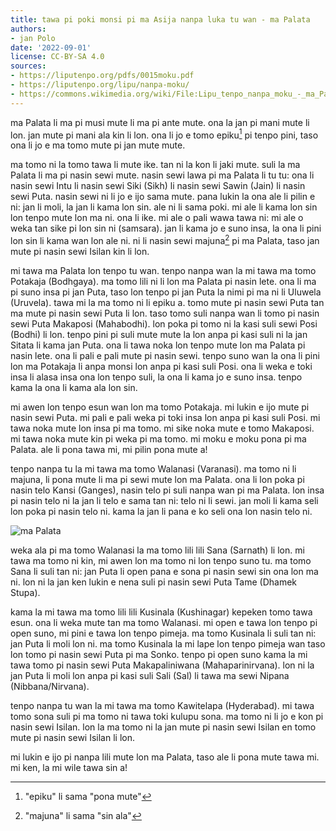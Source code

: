 ```yaml
---
title: tawa pi poki monsi pi ma Asija nanpa luka tu wan - ma Palata
authors:
- jan Polo
date: '2022-09-01'
license: CC-BY-SA 4.0
sources:
- https://liputenpo.org/pdfs/0015moku.pdf
- https://liputenpo.org/lipu/nanpa-moku/
- https://commons.wikimedia.org/wiki/File:Lipu_tenpo_nanpa_moku_-_ma_Palata.png
---
```


ma Palata li ma pi musi mute li ma pi ante mute. ona la jan pi mani mute li lon. jan mute pi mani ala kin li lon. ona li jo e tomo epiku[^1] pi tenpo pini, taso ona li jo e ma tomo mute pi jan mute mute.

[^1]: "epiku" li sama "pona mute"

ma tomo ni la tomo tawa li mute ike. tan ni la kon li jaki mute. suli la ma Palata li ma pi nasin sewi mute. nasin sewi lawa pi ma Palata li tu tu: ona li nasin sewi Intu li nasin sewi Siki (Sikh) li nasin sewi Sawin (Jain) li nasin sewi Puta. nasin sewi ni li jo e ijo sama mute. pana lukin la ona ale li pilin e ni: jan li moli, la jan li kama lon sin. ale ni li sama poki. mi ale li kama lon sin lon tenpo mute lon ma ni. ona li ike. mi ale o pali wawa tawa ni: mi ale o weka tan sike pi lon sin ni (samsara). jan li kama jo e suno insa, la ona li pini lon sin li kama wan lon ale ni. ni li nasin sewi majuna[^2] pi ma Palata, taso jan mute pi nasin sewi Isilan kin li lon.

mi tawa ma Palata lon tenpo tu wan. tenpo nanpa wan la mi tawa ma tomo Potakaja (Bodhgaya). ma tomo lili ni li lon ma Palata pi nasin lete. ona li ma pi suno insa pi jan Puta, taso lon tenpo pi jan Puta la nimi pi ma ni li Uluwela (Uruvela). tawa mi la ma tomo ni li epiku a. tomo mute pi nasin sewi Puta tan ma mute pi nasin sewi Puta li lon. taso tomo suli nanpa wan li tomo pi nasin sewi Puta Makaposi (Mahabodhi). lon poka pi tomo ni la kasi suli sewi Posi (Bodhi) li lon. tenpo pini pi suli mute mute la lon anpa pi kasi suli ni la jan Sitata li kama jan Puta. ona li tawa noka lon tenpo mute lon ma Palata pi nasin lete. ona li pali e pali mute pi nasin sewi. tenpo suno wan la ona li pini lon ma Potakaja li anpa monsi lon anpa pi kasi suli Posi. ona li weka e toki insa li alasa insa ona lon tenpo suli, la ona li kama jo e suno insa. tenpo kama la ona li kama ala lon sin.

mi awen lon tenpo esun wan lon ma tomo Potakaja. mi lukin e ijo mute pi nasin sewi Puta. mi pali e pali weka pi toki insa lon anpa pi kasi suli Posi. mi tawa noka mute lon insa pi ma tomo. mi sike noka mute e tomo Makaposi. mi tawa noka mute kin pi weka pi ma tomo. mi moku e moku pona pi ma Palata. ale li pona tawa mi, mi pilin pona mute a!

[^2]: "majuna" li sama "sin ala"

tenpo nanpa tu la mi tawa ma tomo Walanasi (Varanasi). ma tomo ni li majuna, li pona mute li ma pi sewi mute lon ma Palata. ona li lon poka pi nasin telo Kansi (Ganges), nasin telo pi suli nanpa wan pi ma Palata. lon insa pi nasin telo ni la jan li telo e sama tan ni: telo ni li sewi. jan moli li kama seli lon poka pi nasin telo ni. kama la jan li pana e ko seli ona lon nasin telo ni.

![ma Palata](https://upload.wikimedia.org/wikipedia/commons/5/5a/Lipu_tenpo_nanpa_moku_-_ma_Palata.png)

weka ala pi ma tomo Walanasi la ma tomo lili lili Sana (Sarnath) li lon. mi tawa ma tomo ni kin, mi awen lon ma tomo ni lon tenpo suno tu. ma tomo Sana li suli tan ni: jan Puta li open pana e sona pi nasin sewi sin ona lon ma ni. lon ni la jan ken lukin e nena suli pi nasin sewi Puta Tame (Dhamek Stupa).

kama la mi tawa ma tomo lili lili Kusinala (Kushinagar) kepeken tomo tawa esun. ona li weka mute tan ma tomo Walanasi. mi open e tawa lon tenpo pi open suno, mi pini e tawa lon tenpo pimeja. ma tomo Kusinala li suli tan ni: jan Puta li moli lon ni. ma tomo Kusinala la mi lape lon tenpo pimeja wan taso lon tomo pi nasin sewi Puta pi ma Sonko. tenpo pi open suno kama la mi tawa tomo pi nasin sewi Puta Makapaliniwana (Mahaparinirvana). lon ni la jan Puta li moli lon anpa pi kasi suli Sali (Sal) li tawa ma sewi Nipana (Nibbana/Nirvana).

tenpo nanpa tu wan la mi tawa ma tomo Kawitelapa (Hyderabad). mi tawa tomo sona suli pi ma tomo ni tawa toki kulupu sona. ma tomo ni li jo e kon pi nasin sewi Isilan. lon la ma tomo ni la jan mute pi nasin sewi Isilan en tomo mute pi nasin sewi Isilan li lon.

mi lukin e ijo pi nanpa lili mute lon ma Palata, taso ale li pona mute tawa mi. mi ken, la mi wile tawa sin a!